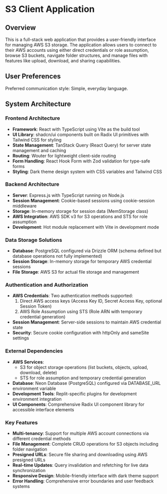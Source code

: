 # S3 Client Application

## Overview

This is a full-stack web application that provides a user-friendly interface for managing AWS S3 storage. The application allows users to connect to their AWS accounts using either direct credentials or role assumption, browse S3 buckets, navigate folder structures, and manage files with features like upload, download, and sharing capabilities.

## User Preferences

Preferred communication style: Simple, everyday language.

## System Architecture

### Frontend Architecture
- **Framework**: React with TypeScript using Vite as the build tool
- **UI Library**: shadcn/ui components built on Radix UI primitives with Tailwind CSS for styling
- **State Management**: TanStack Query (React Query) for server state management and caching
- **Routing**: Wouter for lightweight client-side routing
- **Form Handling**: React Hook Form with Zod validation for type-safe forms
- **Styling**: Dark theme design system with CSS variables and Tailwind CSS

### Backend Architecture
- **Server**: Express.js with TypeScript running on Node.js
- **Session Management**: Cookie-based sessions using cookie-session middleware
- **Storage**: In-memory storage for session data (MemStorage class)
- **AWS Integration**: AWS SDK v3 for S3 operations and STS for role assumption
- **Development**: Hot module replacement with Vite in development mode

### Data Storage Solutions
- **Database**: PostgreSQL configured via Drizzle ORM (schema defined but database operations not fully implemented)
- **Session Storage**: In-memory storage for temporary AWS credential sessions
- **File Storage**: AWS S3 for actual file storage and management

### Authentication and Authorization
- **AWS Credentials**: Two authentication methods supported:
  1. Direct AWS access keys (Access Key ID, Secret Access Key, optional Session Token)
  2. AWS Role Assumption using STS (Role ARN with temporary credential generation)
- **Session Management**: Server-side sessions to maintain AWS credential state
- **Security**: Secure cookie configuration with httpOnly and sameSite settings

### External Dependencies
- **AWS Services**: 
  - S3 for object storage operations (list buckets, objects, upload, download, delete)
  - STS for role assumption and temporary credential generation
- **Database**: Neon Database (PostgreSQL) configured via DATABASE_URL environment variable
- **Development Tools**: Replit-specific plugins for development environment integration
- **UI Components**: Comprehensive Radix UI component library for accessible interface elements

### Key Features
- **Multi-tenancy**: Support for multiple AWS account connections via different credential methods
- **File Management**: Complete CRUD operations for S3 objects including folder navigation
- **Presigned URLs**: Secure file sharing and downloading using AWS presigned URLs
- **Real-time Updates**: Query invalidation and refetching for live data synchronization
- **Responsive Design**: Mobile-friendly interface with dark theme support
- **Error Handling**: Comprehensive error boundaries and user feedback systems